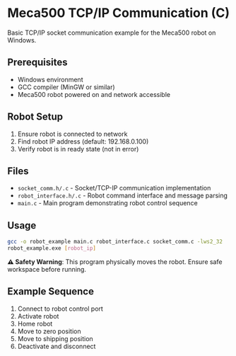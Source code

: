 # Meca500 TCP/IP Communication (C)

Basic TCP/IP socket communication example for the Meca500 robot on Windows.

## Prerequisites
- Windows environment
- GCC compiler (MinGW or similar)
- Meca500 robot powered on and network accessible

## Robot Setup
1. Ensure robot is connected to network
2. Find robot IP address (default: 192.168.0.100)
3. Verify robot is in ready state (not in error)

## Files
- `socket_comm.h/.c` - Socket/TCP-IP communication implementation
- `robot_interface.h/.c` - Robot command interface and message parsing
- `main.c` - Main program demonstrating robot control sequence

## Usage
```bash
gcc -o robot_example main.c robot_interface.c socket_comm.c -lws2_32
robot_example.exe [robot_ip]
```

**⚠️ Safety Warning**: This program physically moves the robot. Ensure safe workspace before running.

## Example Sequence
1. Connect to robot control port
2. Activate robot
3. Home robot
4. Move to zero position
5. Move to shipping position
6. Deactivate and disconnect